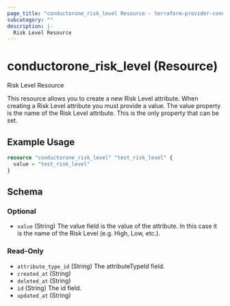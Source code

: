 ```yaml
---
page_title: "conductorone_risk_level Resource - terraform-provider-conductorone"
subcategory: ""
description: |-
  Risk Level Resource
---
```


# conductorone_risk_level (Resource)

Risk Level Resource

This resource allows you to create a new Risk Level attribute.
When creating a Risk Level attribute you must provide a value. The value property is the name of the Risk Level attribute. This is the only property that can be set.

## Example Usage

```terraform
resource "conductorone_risk_level" "test_risk_level" {
  value = "test_risk_level"
}
```

<!-- schema generated by tfplugindocs -->
## Schema

### Optional

- `value` (String) The value field is the value of the attribute. In this case it is the name of the Risk Level (e.g. High, Low, etc.).

### Read-Only

- `attribute_type_id` (String) The attributeTypeId field.
- `created_at` (String)
- `deleted_at` (String)
- `id` (String) The id field.
- `updated_at` (String)